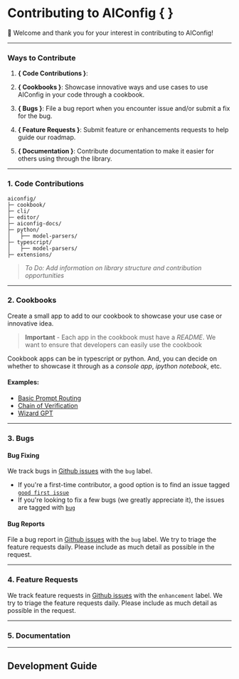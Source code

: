 # Contributing to AIConfig { }

👋 Welcome and thank you for your interest in contributing to AIConfig! 

---
### **Ways to Contribute**

1. **{ Code Contributions }**: 

2. **{ Cookbooks }**: Showcase innovative ways and use cases to use AIConfig in your code through a cookbook.

3.  **{ Bugs }**: File a bug report when you encounter issue and/or submit a fix for the bug.

4. **{ Feature Requests }**: Submit feature or enhancements requests to help guide our roadmap.

5. **{ Documentation }**: Contribute documentation to make it easier for others using through the library.

---
### **1. Code Contributions**

```
aiconfig/
├─ cookbook/
├─ cli/
├─ editor/
├─ aiconfig-docs/
├─ python/
│   ├── model-parsers/
├─ typescript/
│   ├── model-parsers/
├─ extensions/
```

> *To Do: Add information on library structure and contribution opportunities*

---
### **2. Cookbooks**

Create a small app to add to our cookbook to showcase your use case or innovative idea. 

> **Important** - Each app in the cookbook must have a *README*. We want to ensure that developers can easily use the cookbook

Cookbook apps can be in typescript or python. And, you can decide on whether to showcase it through as a *console app*, *ipython notebook*, etc.

#### **Examples:**
- [Basic Prompt Routing](https://github.com/lastmile-ai/aiconfig/tree/main/cookbook/Basic-Prompt-Routing)
- [Chain of Verification](https://github.com/lastmile-ai/aiconfig/tree/main/cookbook/Chain-of-Verification)
- [Wizard GPT](https://github.com/lastmile-ai/aiconfig/tree/main/cookbook/Wizard-GPT)
  
---
### **3. Bugs**

#### **Bug Fixing**
We track bugs in [Github issues](https://github.com/lastmile-ai/aiconfig/labels) with the `bug` label. 

* If you're a first-time contributor, a good option is to find an issue tagged [`good first issue`](https://github.com/lastmile-ai/aiconfig/labels/good%20first%20issue)
* If you're looking to fix a few bugs (we greatly appreciate it), the issues are tagged with [`bug`](https://github.com/lastmile-ai/aiconfig/labels/bug)

#### **Bug Reports**
File a bug report in [Github issues](https://github.com/lastmile-ai/aiconfig/labels) with the `bug` label. We try to triage the feature requests daily. Please include as much detail as possible in the request.

---
### **4. Feature Requests**

We track feature requests in [Github issues](https://github.com/lastmile-ai/aiconfig/labels) with the `enhancement` label. We try to triage the feature requests daily. Please include as much detail as possible in the request.

---
### **5. Documentation**


---
## Development Guide
